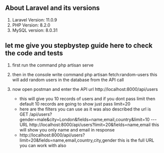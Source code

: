 ## About Laravel and its versions

1. Laravel Version: 11.0.9
2. PHP Version: 8.2.0
3. MySQL version: 8.0.31

## let me give you stepbystep guide here to check the code and tests

1. first run the command php artisan serve
2. then in the console write command php artisan fetch:random-users this will add random users in the database from the API call

3. now open postman and enter the API url http://localhost:8000/api/users

    - this will give you 10 records of users and if you dont pass limit then default 10 records are going to show
      just pass limit=20
    - here are the filters you can use as it was also described the url is
      GET /api/users?gender=male&city=London&fields=name,email,country&limit=10 ---URL
      http://localhost:8000/api/users?limit=20&fields=name,email this will show you only name and email in response
    - http://localhost:8000/api/users?limit=20&fields=name,email,country,city,gender this is the full URL you can work with also
